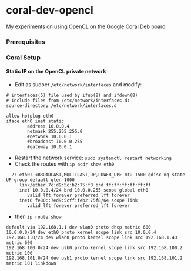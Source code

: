 # coral-dev-opencl
My experiments on using OpenCL on the Google Coral Deb board

### Prerequisites

### Coral Setup


#### Static IP on the OpenCL private network

 - Edit as sudoer `/etc/network/interfaces` and modify:
  ````
  # interfaces(5) file used by ifup(8) and ifdown(8)
  # Include files from /etc/network/interfaces.d:
  source-directory /etc/network/interfaces.d

  allow-hotplug eth0
  iface eth0 inet static
          address 10.0.0.4
          netmask 255.255.255.0
          #network 10.0.0.1
          #broadcast 10.0.0.255
          #gateway 10.0.0.1
  ````

 - Restart the network service: `sudo systemctl restart networking`
 - Check the routes with `ip addr show eth0` 
 
 ````
   2: eth0: <BROADCAST,MULTICAST,UP,LOWER_UP> mtu 1500 qdisc mq state UP group default qlen 1000
      link/ether 7c:d9:5c:b2:75:f8 brd ff:ff:ff:ff:ff:ff
      inet 10.0.0.4/24 brd 10.0.0.255 scope global eth0
         valid_lft forever preferred_lft forever
      inet6 fe80::7ed9:5cff:feb2:75f8/64 scope link
         valid_lft forever preferred_lft forever
 ````
 
  - then  `ip route show`
  
  ````
  default via 192.168.1.1 dev wlan0 proto dhcp metric 600
  10.0.0.0/24 dev eth0 proto kernel scope link src 10.0.0.4
  192.168.1.0/24 dev wlan0 proto kernel scope link src 192.168.1.43 metric 600
  192.168.100.0/24 dev usb0 proto kernel scope link src 192.168.100.2 metric 100
  192.168.101.0/24 dev usb1 proto kernel scope link src 192.168.101.2 metric 101 linkdown
  ````
